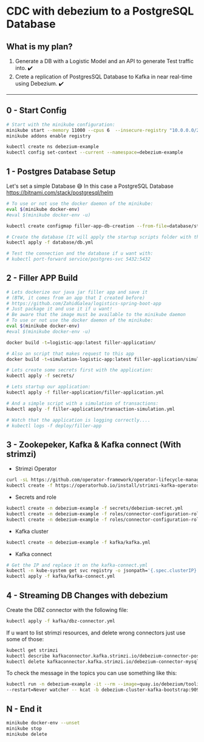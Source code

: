 
# CDC with debezium to a PostgreSQL Database

## What is my plan?

1) Generate a DB with a Logistic Model and an API to generate Test traffic into. :heavy_check_mark:
2) Crete a replication of PostgresSQL Database to Kafka in near real-time using Debezium. :heavy_check_mark:

---

## 0 - Start Config

```bash
# Start with the minikube configuration:
minikube start --memory 11000 --cpus 6  --insecure-registry "10.0.0.0/24"
minikube addons enable registry

kubectl create ns debezium-example
kubectl config set-context --current --namespace=debezium-example
```

## 1 - Postgres Database Setup

Let's set a simple Database :sweat_smile: In this case a PostgreSQL Database
https://bitnami.com/stack/postgresql/helm

```bash
# To use or not use the docker daemon of the minikube:
eval $(minikube docker-env)
#eval $(minikube docker-env -u)

kubectl create configmap filler-app-db-creation --from-file=database/startup-scripts/db.creation.sh

# Create the database (It will apply the startup scripts folder with the above configmaps)
kubectl apply -f database/db.yml

# Test the connection and the database if u want with:
# kubectl port-forward service/postgres-svc 5432:5432

```

## 2 - Filler APP Build

```bash
# Lets dockerize our java jar filler app and save it
# (BTW, it comes from an app that I created before)
# https://github.com/ZahidGalea/logistics-spring-boot-app
# Just package it and use it if u want! 
# Be aware that the image must be available to the minikube daemon
# To use or not use the docker daemon of the minikube:
eval $(minikube docker-env)
#eval $(minikube docker-env -u)

docker build -t=logistic-app:latest filler-application/

# Also an script that makes request to this app
docker build -t=simulation-logistic-app:latest filler-application/simulation_app/

# Lets create some secrets first with the application:
kubectl apply -f secrets/

# Lets startup our application:
kubectl apply -f filler-application/filler-application.yml

# And a simple script with a simulation of transactions:
kubectl apply -f filler-application/transaction-simulation.yml

# Watch that the application is logging correctly....
# kubectl logs -f deploy/filler-app


```

## 3 - Zookepeker, Kafka & Kafka connect (With strimzi)

* Strimzi Operator
```bash
curl -sL https://github.com/operator-framework/operator-lifecycle-manager/releases/download/v0.20.0/install.sh | bash -s v0.20.0
kubectl create -f https://operatorhub.io/install/strimzi-kafka-operator.yaml
```

* Secrets and role
```bash
kubectl create -n debezium-example -f secrets/debezium-secret.yml
kubectl create -n debezium-example -f roles/connector-configuration-role.yml
kubectl create -n debezium-example -f roles/connector-configuration-role-binding.yml
```

* Kafka cluster

```bash
kubectl create -n debezium-example -f kafka/kafka.yml
```

* Kafka connect

```bash
# Get the IP and replace it on the kafka-connect.yml
kubectl -n kube-system get svc registry -o jsonpath='{.spec.clusterIP}'
kubectl apply -f kafka/kafka-connect.yml
```

## 4 - Streaming DB Changes with debezium

Create the DBZ connector with the following file:
```bash
kubectl apply -f kafka/dbz-connector.yml
```

If u want to list strimzi resources, and delete wrong connectors just use some of those:
```bash
kubectl get strimzi
kubectl describe kafkaconnector.kafka.strimzi.io/debezium-connector-postgresql
kubectl delete kafkaconnector.kafka.strimzi.io/debezium-connector-mysql
```

To check the message in the topics you can use something like this:
```bash
kubectl run -n debezium-example -it --rm --image=quay.io/debezium/tooling:1.2  \
--restart=Never watcher -- kcat -b debezium-cluster-kafka-bootstrap:9092 -C -o beginning -t postgres.public.envio
```

## N - End it

```bash
minikube docker-env --unset
minikube stop
minikube delete
```
